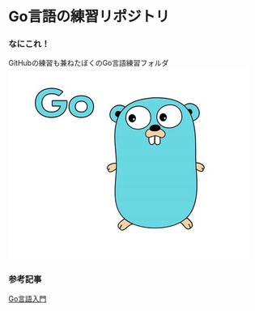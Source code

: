 # Go言語の練習リポジトリ
### なにこれ！
GitHubの練習も兼ねたぼくのGo言語練習フォルダ
![画像がないとさみしいのでGopher君置いときます](/img/gopher.png)
### 参考記事
[Go言語入門](https://leben.mobi/go/)
